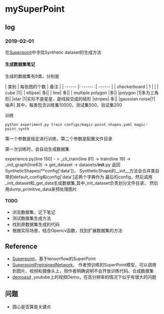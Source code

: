 # mySuperPoint
## log
### 2019-02-01
在[Superpoint](https://github.com/rpautrat/SuperPoint)中寻找Synthetic dataset的生成方法
#### 生成数据集笔记
生成的数据集有9类，分别是

| 类别 | 每张图的个数 | 备注 |
| ------ |: ------ :| ------ |
|  checkerboard | 1 | |
| cube |1||
| ellipse| 多||
| line| 多||
| multiple polygon |多||
|polygon |1|多为三角形|
|star |1|实际不是星星，是线段交成的结形
|stripes| 多||
|gaussian noise|?|噪声|
其中，每类包含训练集10000，测试集500，验证集200

训练
```shell
python experiment.py train configs/magic-point_shapes.yaml magic-point_synth
```
第一个参数是指定进行训练，第二个参数是配置文件目录

第一次训练时，会自动生成数据集

experience.py(line 150) - > _cli_train(line 81) 
-> train(line 19) -> _init_graph(line63)
-> get_dataset -> datasets/__init__.py 返回SyntheticShapes(**config['data'])，
SyntheticShape的__init__方法会合并类自带的default_config和config['data']这两个字典作为
最后的config，然后调用_init_dataset和_get_data生成数据集,其中_init_dataset负责划分文件目录，
然后用dump_primitive_data来预处理图片

#### TODO
* 浏览数据集，记下笔记
* 测试数据集生成方法
* 找到原数据集生成的代码
* 根据实际场景，结合Opencv函数，找到扩展数据集的方法

## Reference
* [Superpoint](https://github.com/rpautrat/SuperPoint)，基于tensorflow的SuperPoint
* [SuperpointPretrainedNetwork](https://github.com/MagicLeapResearch/SuperPointPretrainedNetwork)，
作者预训练的SuperPoint模型，可以调用到图片、视频和摄像头上，但作者明确说明不会开放训练代码、合成数据集
* [demoasd](https://www.youtube.com/watch?v=gtzxuET74Mk) ,youtube上的视频Demo，在高分辨率的情况下似乎有很大的问题

## 问题
* 圆心是否算是关键点